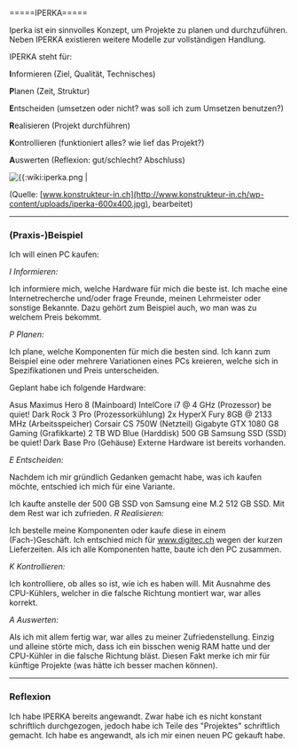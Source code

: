 =====IPERKA=====

Iperka ist ein sinnvolles Konzept, um Projekte zu planen und durchzuführen. Neben IPERKA existieren weitere Modelle zur vollständigen Handlung.


IPERKA steht für:





**I**nformieren (Ziel, Qualität, Technisches)





**P**lanen (Zeit, Struktur)





**E**ntscheiden (umsetzen oder nicht? was soll ich zum Umsetzen benutzen?)





**R**ealisieren (Projekt durchführen)





**K**ontrollieren (funktioniert alles? wie lief das Projekt?)





**A**uswerten (Reflexion: gut/schlecht? Abschluss)





![{{:wiki:iperka.png |](/de/wiki/iperka.png)


(Quelle: [www.konstrukteur-in.ch](http://www.konstrukteur-in.ch/wp-content/uploads/iperka-600x400.jpg), bearbeitet)



----

### (Praxis-)Beispiel
Ich will einen PC kaufen:


_I Informieren:_


Ich informiere mich, welche Hardware für mich die beste ist. Ich mache eine Internetrecherche und/oder frage Freunde, meinen Lehrmeister oder sonstige Bekannte. Dazu gehört zum Beispiel auch, wo man was zu welchem Preis bekommt.


_P Planen:_


Ich plane, welche Komponenten für mich die besten sind. Ich kann zum Beispiel eine oder mehrere Variationen eines PCs kreieren, welche sich in Spezifikationen und Preis unterscheiden.


Geplant habe ich folgende Hardware:


   Asus Maximus Hero 8 (Mainboard)
   IntelCore i7 @ 4 GHz (Prozessor)
   be quiet! Dark Rock 3 Pro (Prozessorkühlung)
   2x HyperX Fury 8GB @ 2133 MHz (Arbeitsspeicher)
   Corsair CS 750W (Netzteil)
   Gigabyte GTX 1080 G8 Gaming (Grafikkarte)
   2 TB WD Blue (Harddisk)
   500 GB Samsung SSD (SSD)
   be quiet! Dark Base Pro (Gehäuse)
   Externe Hardware ist bereits vorhanden.



_E Entscheiden:_


Nachdem ich mir gründlich Gedanken gemacht habe, was ich kaufen möchte, entschied ich mich für eine Variante.


Ich kaufte anstelle der 500 GB SSD von Samsung eine M.2 512 GB SSD. Mit dem Rest war ich zufrieden.
_R Realisieren:_


Ich bestelle meine Komponenten oder kaufe diese in einem (Fach-)Geschäft. Ich entschied mich für www.digitec.ch wegen der kurzen Lieferzeiten. Als ich alle Komponenten hatte, baute ich den PC zusammen.


_K Kontrollieren:_


Ich kontrolliere, ob alles so ist, wie ich es haben will. Mit Ausnahme des CPU-Kühlers, welcher in die falsche Richtung montiert war, war alles korrekt.


_A Auswerten:_


Als ich mit allem fertig war, war alles zu meiner Zufriedenstellung. Einzig und alleine störte mich, dass ich ein bisschen wenig RAM hatte und der CPU-Kühler in die falsche Richtung bläst. Diesen Fakt merke ich mir für künftige Projekte (was hätte ich besser machen können).

----

### Reflexion
Ich habe IPERKA bereits angewandt. Zwar habe ich es nicht konstant schriftlich durchgezogen, jedoch habe ich Teile des "Projektes" schriftlich gemacht. Ich habe es angewandt, als ich mir einen neuen PC gekauft habe.

